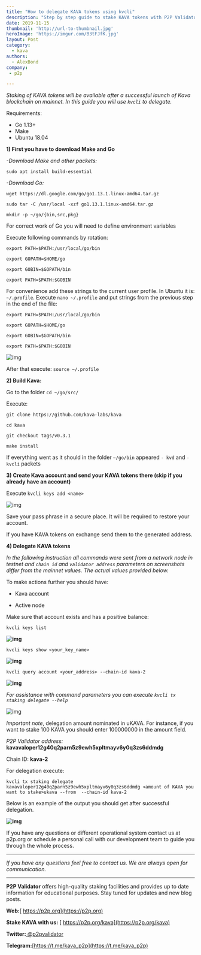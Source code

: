```yaml
---
title: "How to delegate KAVA tokens using kvcli"
description: "Step by step guide to stake KAVA tokens with P2P Validator"
date: 2019-11-15
thumbnail: 'http://url-to-thumbnail.jpg'
heroImage: 'https://imgur.com/B3tFJfK.jpg'
layout: Post
category:
  - kava
authors:
  - AlexBond
company:
 - p2p

---
```


*Staking of KAVA tokens will be available after a successful launch of Kava blockchain on mainnet. In this guide you will use `kvcli` to delegate.*

Requirements:

* Go 1.13+
* Make
* Ubuntu 18.04 

**1) First you have to download Make and Go**

*-Download Make and other packets:*

 `sudo apt install build-essential`

*-Download Go:*

`wget https://dl.google.com/go/go1.13.1.linux-amd64.tar.gz`

`sudo tar -C /usr/local -xzf go1.13.1.linux-amd64.tar.gz`

`mkdir -p ~/go/{bin,src,pkg}`

For correct work of Go you will need to define environment variables

Execute following commands by rotation:

 `export PATH=$PATH:/usr/local/go/bin`

 `export GOPATH=$HOME/go`

 `export GOBIN=$GOPATH/bin`

 `export PATH=$PATH:$GOBIN`

For convenience add these strings to the current user profile. In Ubuntu it is: `~/.profile`. Execute `nano ~/.profile` and put strings from the previous step in the end of the file:

  `export PATH=$PATH:/usr/local/go/bin`

  `export GOPATH=$HOME/go`

  `export GOBIN=$GOPATH/bin`

  `export PATH=$PATH:$GOBIN`

![img](https://lh6.googleusercontent.com/z1xgb-QnqfZ13Q2xZqlRYHf2cCpfcj93ikbqdHxX0mdPTISTCv0sg5Ic6RgrEGD-hgPylKsVqUklRnJOIXwRl991czdeUhKRLGjXZt80U-5DFW5RJk3M4ADGmjEhXOxxjPHce8wr)

After that execute:  `source ~/.profile`

**2) Build Kava:**

Go to the folder `cd ~/go/src/`

Execute:

`git clone https://github.com/kava-labs/kava`

`cd kava`

`git checkout tags/v0.3.1`

`make install`

If everything went as it should in the folder `~/go/bin` appeared `- kvd` and `- kvcli` packets

**3) Create Kava account and send your KAVA tokens there (skip if you already have an account)**

Execute `kvcli keys add <name>`

![img](https://lh4.googleusercontent.com/J5zvkhwZFWblkjGTwY0MMikBimDyOelWXnZrI33rTznZ_vyV9dAUDX3xAKfP_ueRQWelpWiUNIM-_JA_kvkd7zeCG5P6hjgYNSCt7SJIV_sXk4kx_ZAvr06gJRRYRxX-GLD3mLGt)

Save your pass phrase in a secure place. It will be required to restore your account. 

If you have KAVA tokens on exchange send them to the generated address.

**4) Delegate KAVA tokens**

*In the following instruction all commands were sent from a network node in testnet and `chain id` and `validator address` parameters on screenshots differ from the mainnet values. The actual values provided below.*

To make actions further you should have:

* Kava account

* Active node

Make sure that account exists and has a positive balance:

 `kvcli keys list`

**![img](https://lh3.googleusercontent.com/UFKmCu6hJJlShYNA1w2BnlI9SSI6of8fCtXIgPji5rWvIuss4-bnipPB54pru8Po2RI5a11zmJlQuy4g-xQyfzmBjJbltw-iZiZM6chPW2xaf2VrlOnhKeHZmvmXTt4S9qaqPxDF)**

 `kvcli keys show <your_key_name>`

**![img](https://lh4.googleusercontent.com/B1jrhklOf23BO3q-5cR-XE0gPcU3yGEw9ar1Yn_ktqRh-jTtb_QvLmN5rIGF1qKud4MMltPNDi5wMo1zlbFC5zapipo6ZY75xDgoDYNL4ePKYXdmYcf6yLQxbUwEitEaYJQfhhlA)**

`kvcli query account <your_address> --chain-id kava-2` 

**![img](https://lh6.googleusercontent.com/WqrwmBzoibrVoV_QiJ5cFvTkPY42pX8ojLcqzhEF8IYWqfpnoMfB1pZKKQCwI2b00a7UyX9NGd0exclA0u2WhA382Y7EvUGNNfTsBjuedG3IBem9oDklhAG3n1j3Xcki97-SOm9N)**

 *For assistance with command parameters you can execute `kvcli tx staking delegate --help`*

![img](https://lh6.googleusercontent.com/nCHMstEHBgRP3DTPsGdxpy2dt7Oe4SEwTKfpR8iSIKu-ID0d80gDY1Z6cqcZyxenQHnaapaoIOXNawNyDKD3vAtrwvH8z5mm5ul27sdpLsqoYg0AFe_oad_KsAGvNV21LXNbh4R5)

*Important note*, delegation amount nominated in uKAVA. For instance, if you want to stake 100 KAVA you should enter 100000000 in the amount field.

*P2P Validator address:* **kavavaloper12g40q2parn5z9ewh5xpltmayv6y0q3zs6ddmdg**

Chain ID: **kava-2**

For delegation execute:

`kvcli tx staking delegate kavavaloper12g40q2parn5z9ewh5xpltmayv6y0q3zs6ddmdg <amount of KAVA you want to stake>ukava --from  --chain-id kava-2` 

Below is an example of the output you should get after successful delegation.

**![img](https://lh3.googleusercontent.com/gMbO0-AOXN9cvPQ2A6iPrndWd7aDGJxSsA0Z2s7swy_n2P4Q6zL7ICMNVZuNleCOQ6xyqfpfYULIYma5ijhdmGt3cd4YyDHLy-bGNiOxJE1gsmcLi45BuqHfpr8KPzuw3Lh1QqrF)**

If you have any questions or different operational system contact us at p2p.org or schedule a personal call with our development team to guide you through the whole process.

------

*If you have any questions feel free to contact us. We are always open for communication.*

------

**P2P Validator** offers high-quality staking facilities and provides up to date information for educational purposes. Stay tuned for updates and new blog posts.

**Web:**[ https://p2p.org](https://p2p.org)

**Stake KAVA with us:** [ https://p2p.org/kava](https://p2p.org/kava)

**Twitter:**[ @p2pvalidator](https://twitter.com/p2pvalidator)

**Telegram:**[https://t.me/kava_p2p](https://t.me/kava_p2p)